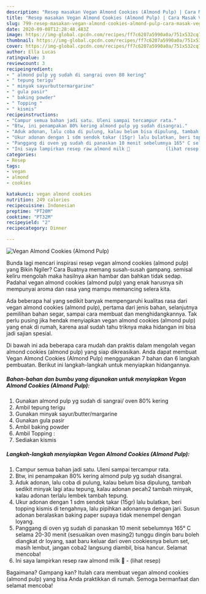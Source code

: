 ```yaml
---
description: "Resep masakan Vegan Almond Cookies (Almond Pulp) | Cara Masak Vegan Almond Cookies (Almond Pulp) Yang Lezat"
title: "Resep masakan Vegan Almond Cookies (Almond Pulp) | Cara Masak Vegan Almond Cookies (Almond Pulp) Yang Lezat"
slug: 799-resep-masakan-vegan-almond-cookies-almond-pulp-cara-masak-vegan-almond-cookies-almond-pulp-yang-lezat
date: 2020-09-08T12:28:48.483Z
image: https://img-global.cpcdn.com/recipes/ff7c6207a5990a0a/751x532cq70/vegan-almond-cookies-almond-pulp-foto-resep-utama.jpg
thumbnail: https://img-global.cpcdn.com/recipes/ff7c6207a5990a0a/751x532cq70/vegan-almond-cookies-almond-pulp-foto-resep-utama.jpg
cover: https://img-global.cpcdn.com/recipes/ff7c6207a5990a0a/751x532cq70/vegan-almond-cookies-almond-pulp-foto-resep-utama.jpg
author: Ella Lucas
ratingvalue: 3
reviewcount: 3
recipeingredient:
- " almond pulp yg sudah di sangrai oven 80 kering"
- " tepung terigu"
- " minyak sayurbuttermargarine"
- " gula pasir"
- " baking powder"
- " Topping "
- " kismis"
recipeinstructions:
- "Campur semua bahan jadi satu. Uleni sampai tercampur rata."
- "Btw, ini penampakan 80% kering almond pulp yg sudah disangrai."
- "Aduk adonan, lalu coba di pulung, kalau belum bisa dipulung, tambah sedikit minyak lagi atau tepung, kalau adonan pecah2 tambah minyak, kalau adonan terlalu lembek tambah tepung."
- "Ukur adonan dengan 1 sdm sendok takar (15gr) lalu bulatkan, beri topping kismis di tengahnya, lalu pipihkan adonannya dengan jari. Susun adonan beralaskan baking paper supaya tidak menempel dengan loyang."
- "Panggang di oven yg sudah di panaskan 10 menit sebelumnya 165° C selama 20-30 menit (sesuaikan oven masing2) tunggu dingin baru boleh diangkat dr loyang, saat baru keluar dari oven cookiesnya belum set, masih lembut, jangan coba2 langsung diambil, bisa hancur. Selamat mencoba!"
- "Ini saya lampirkan resep raw almond milk 🥛             (lihat resep)"
categories:
- Resep
tags:
- vegan
- almond
- cookies

katakunci: vegan almond cookies 
nutrition: 249 calories
recipecuisine: Indonesian
preptime: "PT20M"
cooktime: "PT32M"
recipeyield: "2"
recipecategory: Dinner

---
```



![Vegan Almond Cookies (Almond Pulp)](https://img-global.cpcdn.com/recipes/ff7c6207a5990a0a/751x532cq70/vegan-almond-cookies-almond-pulp-foto-resep-utama.jpg)

Bunda lagi mencari inspirasi resep vegan almond cookies (almond pulp) yang Bikin Ngiler? Cara Buatnya memang susah-susah gampang. semisal keliru mengolah maka hasilnya akan hambar dan bahkan tidak sedap. Padahal vegan almond cookies (almond pulp) yang enak harusnya sih mempunyai aroma dan rasa yang mampu memancing selera kita.

Ada beberapa hal yang sedikit banyak mempengaruhi kualitas rasa dari vegan almond cookies (almond pulp), pertama dari jenis bahan, selanjutnya pemilihan bahan segar, sampai cara membuat dan menghidangkannya. Tak perlu pusing jika hendak menyiapkan vegan almond cookies (almond pulp) yang enak di rumah, karena asal sudah tahu triknya maka hidangan ini bisa jadi sajian spesial.




Di bawah ini ada beberapa cara mudah dan praktis dalam mengolah vegan almond cookies (almond pulp) yang siap dikreasikan. Anda dapat membuat Vegan Almond Cookies (Almond Pulp) menggunakan 7 bahan dan 6 langkah pembuatan. Berikut ini langkah-langkah untuk menyiapkan hidangannya.

<!--inarticleads1-->

##### Bahan-bahan dan bumbu yang digunakan untuk menyiapkan Vegan Almond Cookies (Almond Pulp):

1. Gunakan  almond pulp yg sudah di sangrai/ oven 80% kering
1. Ambil  tepung terigu
1. Gunakan  minyak sayur/butter/margarine
1. Gunakan  gula pasir
1. Ambil  baking powder
1. Ambil  Topping :
1. Sediakan  kismis




<!--inarticleads2-->

##### Langkah-langkah menyiapkan Vegan Almond Cookies (Almond Pulp):

1. Campur semua bahan jadi satu. Uleni sampai tercampur rata.
1. Btw, ini penampakan 80% kering almond pulp yg sudah disangrai.
1. Aduk adonan, lalu coba di pulung, kalau belum bisa dipulung, tambah sedikit minyak lagi atau tepung, kalau adonan pecah2 tambah minyak, kalau adonan terlalu lembek tambah tepung.
1. Ukur adonan dengan 1 sdm sendok takar (15gr) lalu bulatkan, beri topping kismis di tengahnya, lalu pipihkan adonannya dengan jari. Susun adonan beralaskan baking paper supaya tidak menempel dengan loyang.
1. Panggang di oven yg sudah di panaskan 10 menit sebelumnya 165° C selama 20-30 menit (sesuaikan oven masing2) tunggu dingin baru boleh diangkat dr loyang, saat baru keluar dari oven cookiesnya belum set, masih lembut, jangan coba2 langsung diambil, bisa hancur. Selamat mencoba!
1. Ini saya lampirkan resep raw almond milk 🥛 -             (lihat resep)




Bagaimana? Gampang kan? Itulah cara membuat vegan almond cookies (almond pulp) yang bisa Anda praktikkan di rumah. Semoga bermanfaat dan selamat mencoba!
